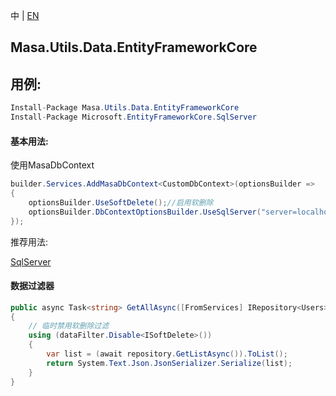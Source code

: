 中 | [EN](README.md)

## Masa.Utils.Data.EntityFrameworkCore

## 用例:

```c#
Install-Package Masa.Utils.Data.EntityFrameworkCore
Install-Package Microsoft.EntityFrameworkCore.SqlServer
```

#### 基本用法:

使用MasaDbContext

``` C#
builder.Services.AddMasaDbContext<CustomDbContext>(optionsBuilder =>
{
    optionsBuilder.UseSoftDelete();//启用软删除
    optionsBuilder.DbContextOptionsBuilder.UseSqlServer("server=localhost;uid=sa;pwd=P@ssw0rd;database=identity");
});
```

推荐用法:

[SqlServer](../Masa.Utils.Data.EntityFrameworkCore.SqlServer/README.zh-CN.md)

#### 数据过滤器

``` C#
public async Task<string> GetAllAsync([FromServices] IRepository<Users> repository, [FromServices] IDataFilter dataFilter)
{
    // 临时禁用软删除过滤
    using (dataFilter.Disable<ISoftDelete>())
    {
        var list = (await repository.GetListAsync()).ToList();
        return System.Text.Json.JsonSerializer.Serialize(list);
    }
}
```